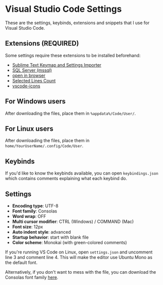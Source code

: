 # Visual Studio Code Settings
These are the settings, keybinds, extensions and snippets that I use for Visual Studio Code.

## Extensions (REQUIRED)
Some settings require these extensions to be installed beforehand:
* [Sublime Text Keymap and Settings Importer](https://marketplace.visualstudio.com/items?itemName=ms-vscode.sublime-keybindings)
* [SQL Server (mssql)](https://marketplace.visualstudio.com/items?itemName=ms-mssql.mssql)
* [open in browser](https://marketplace.visualstudio.com/items?itemName=techer.open-in-browser)
* [Selected Lines Count](https://marketplace.visualstudio.com/items?itemName=gurumukhi.selected-lines-count)
* [vscode-icons](https://github.com/vscode-icons/vscode-icons)

## For Windows users
After downloading the files, place them in `%appdata%/Code/User/`.

## For Linux users
After downloading the files, place them in `home/YourUserName/.config/Code/User`.

## Keybinds
If you'd like to know the keybinds available, you can open `keybindings.json` which contains comments 
explaining what each keybind do.

## Settings
* **Encoding type**: UTF-8
* **Font family**: Consolas
* **Word wrap**: OFF
* **Multi cursor modifier**: CTRL (Windows) / COMMAND (Mac)
* **Font size**: 12px
* **Auto indent style**: advanced
* **Startup behavior**: start with blank file
* **Color scheme**: Monokai (with green-colored comments)

If you're running VS Code on Linux, open `settings.json` and uncomment line 3 and comment line 4. This will 
make the editor use Ubuntu Mono as the default font.

Alternatively, if you don't want to mess with the file, you can download the Consolas font family [here](https://www.fontpalace.com/font-download/consolas/).